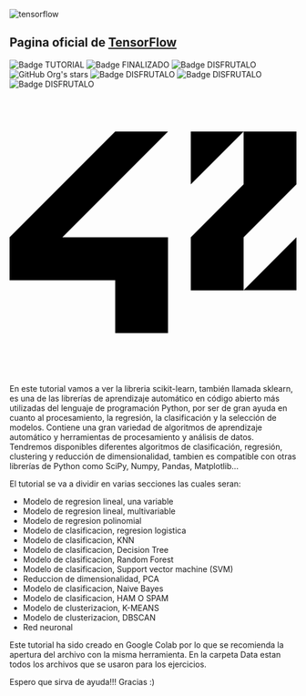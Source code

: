 ![tensorflow](https://github.com/user-attachments/assets/50e7dfc8-8021-4490-b1ee-8bbf75967344)

## Pagina oficial de [TensorFlow](https://www.tensorflow.org/?hl=es-419)

![Badge TUTORIAL](https://img.shields.io/badge/TYPE-TUTORIAL-blue)
![Badge FINALIZADO](https://img.shields.io/badge/STATUS-FINALIZADO-green)
![Badge DISFRUTALO](https://img.shields.io/badge/ENJOY%20IT-8A2BE2)
![GitHub Org's stars](https://img.shields.io/github/stars/camilafernanda?style=social)
![Badge DISFRUTALO](https://img.shields.io/badge/LANGUAGE?style=flat&logo=42)
![Badge DISFRUTALO](https://img.shields.io/badge/play-station-blue.svg?logo=data:image/svg%2bxml;base64,PHN2ZyB4bWxucz0iaHR0cDovL3d3dy53My5vcmcvMjAwMC9zdmciIHZlcnNpb249IjEiIHdpZHRoPSI2MDAiIGhlaWdodD0iNjAwIj48cGF0aCBkPSJNMTI5IDExMWMtNTUgNC05MyA2Ni05MyA3OEwwIDM5OGMtMiA3MCAzNiA5MiA2OSA5MWgxYzc5IDAgODctNTcgMTMwLTEyOGgyMDFjNDMgNzEgNTAgMTI4IDEyOSAxMjhoMWMzMyAxIDcxLTIxIDY5LTkxbC0zNi0yMDljMC0xMi00MC03OC05OC03OGgtMTBjLTYzIDAtOTIgMzUtOTIgNDJIMjM2YzAtNy0yOS00Mi05Mi00MmgtMTV6IiBmaWxsPSIjZmZmIi8+PC9zdmc+)
![Badge DISFRUTALO](https://img.shields.io/npm/v/python.svg?logo=nodedotjs)
<svg role="img" viewBox="0 0 24 24" xmlns="http://www.w3.org/2000/svg"><title>42</title><path d="M19.581 16.851H24v-4.439ZM24 3.574h-4.419v4.42l-4.419 4.418v4.44h4.419v-4.44L24 7.993Zm-4.419 0h-4.419v4.42zm-6.324 8.838H4.419l8.838-8.838H8.838L0 12.412v3.595h8.838v4.419h4.419z"/></svg>

En este tutorial vamos a ver la libreria scikit-learn, también llamada sklearn, es una de las librerías de aprendizaje automático en código abierto más utilizadas del lenguaje de programación Python, por ser de gran ayuda en cuanto al procesamiento, la regresión, la clasificación y la selección de modelos. Contiene una gran variedad de algoritmos de aprendizaje automático y herramientas de procesamiento y análisis de datos.
Tendremos disponibles diferentes algoritmos de clasificación, regresión, clustering y reducción de dimensionalidad, tambien es compatible con otras librerías de Python como SciPy, Numpy, Pandas, Matplotlib... 

El tutorial se va a dividir en varias secciones las cuales seran:

- Modelo de regresion lineal, una variable
- Modelo de regresion lineal, multivariable
- Modelo de regresion polinomial
- Modelo de clasificacion, regresion logistica
- Modelo de clasificacion, KNN
- Modelo de clasificacion, Decision Tree
- Modelo de clasificacion, Random Forest
- Modelo de clasificacion, Support vector machine (SVM)
- Reduccion de dimensionalidad, PCA
- Modelo de clasificacion, Naive Bayes
- Modelo de clasificacion, HAM O SPAM
- Modelo de clusterizacion, K-MEANS
- Modelo de clusterizacion, DBSCAN
- Red neuronal

Este tutorial ha sido creado en Google Colab por lo que se recomienda la apertura del archivo con la misma herramienta.
En la carpeta Data estan todos los archivos que se usaron para los ejercicios.

Espero que sirva de ayuda!!! Gracias :)
